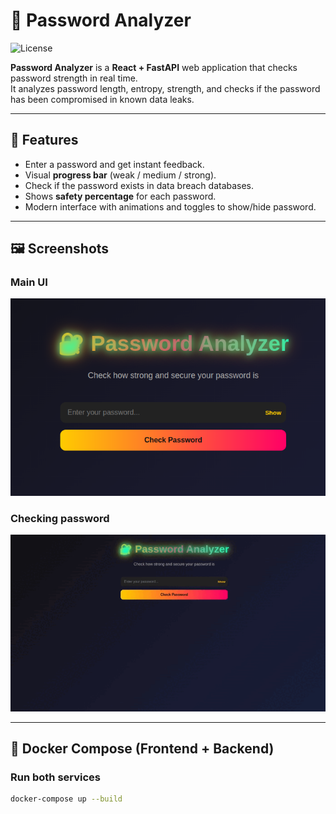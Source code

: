 # 🔐 Password Analyzer

![License](https://img.shields.io/github/license/T0ks1k24/Password-Checker?style=for-the-badge)


**Password Analyzer** is a **React + FastAPI** web application that checks password strength in real time.  
It analyzes password length, entropy, strength, and checks if the password has been compromised in known data leaks.

---

## 🚀 Features

- Enter a password and get instant feedback.
- Visual **progress bar** (weak / medium / strong).
- Check if the password exists in data breach databases.
- Shows **safety percentage** for each password.
- Modern interface with animations and toggles to show/hide password.

---

## 🖼️ Screenshots

### Main UI
![Main UI](screenshots/main.png)

### Checking password
![Demo GIF](screenshots/demo.gif)

---

## 🐳 Docker Compose (Frontend + Backend)

### Run both services
```bash
docker-compose up --build
```
